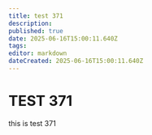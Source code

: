 ```yaml
---
title: test 371
description: 
published: true
date: 2025-06-16T15:00:11.640Z
tags: 
editor: markdown
dateCreated: 2025-06-16T15:00:11.640Z
---
```


# TEST 371
this is test 371
